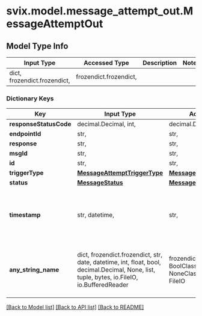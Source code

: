 # svix.model.message_attempt_out.MessageAttemptOut

## Model Type Info
Input Type | Accessed Type | Description | Notes
------------ | ------------- | ------------- | -------------
dict, frozendict.frozendict,  | frozendict.frozendict,  |  | 

### Dictionary Keys
Key | Input Type | Accessed Type | Description | Notes
------------ | ------------- | ------------- | ------------- | -------------
**responseStatusCode** | decimal.Decimal, int,  | decimal.Decimal,  |  | 
**endpointId** | str,  | str,  |  | 
**response** | str,  | str,  |  | 
**msgId** | str,  | str,  |  | 
**id** | str,  | str,  |  | 
**triggerType** | [**MessageAttemptTriggerType**](MessageAttemptTriggerType.md) | [**MessageAttemptTriggerType**](MessageAttemptTriggerType.md) |  | 
**status** | [**MessageStatus**](MessageStatus.md) | [**MessageStatus**](MessageStatus.md) |  | 
**timestamp** | str, datetime,  | str,  |  | value must conform to RFC-3339 date-time
**any_string_name** | dict, frozendict.frozendict, str, date, datetime, int, float, bool, decimal.Decimal, None, list, tuple, bytes, io.FileIO, io.BufferedReader | frozendict.frozendict, str, BoolClass, decimal.Decimal, NoneClass, tuple, bytes, FileIO | any string name can be used but the value must be the correct type | [optional]

[[Back to Model list]](../../README.md#documentation-for-models) [[Back to API list]](../../README.md#documentation-for-api-endpoints) [[Back to README]](../../README.md)

